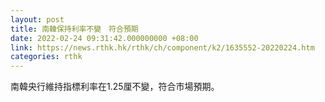 ```yaml
---
layout: post
title: 南韓保持利率不變　符合預期
date: 2022-02-24 09:31:42.000000000 +08:00
link: https://news.rthk.hk/rthk/ch/component/k2/1635552-20220224.htm
categories: rthk
---
```


南韓央行維持指標利率在1.25厘不變，符合市場預期。
